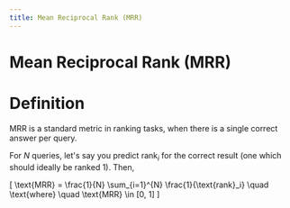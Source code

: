 ```yaml
---
title: Mean Reciprocal Rank (MRR)
---
```


# Mean Reciprocal Rank (MRR)

# Definition

MRR is a standard metric in ranking tasks, when there is a single correct answer per query.

For  $N$  queries, let's say you predict  $\text{rank}_i$  for the correct result (one which should ideally be ranked 1). Then, 

\[
\text{MRR} = \frac{1}{N} \sum_{i=1}^{N} \frac{1}{\text{rank}_i} \quad \text{where} \quad \text{MRR} \in [0, 1]
\]
